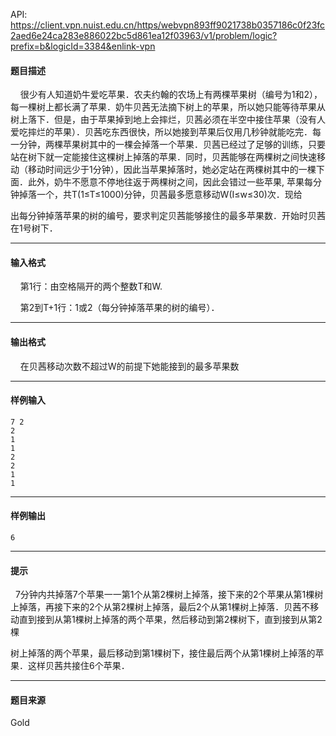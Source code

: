 API: https://client.vpn.nuist.edu.cn/https/webvpn893ff9021738b0357186c0f23fc2aed6e24ca283e886022bc5d861ea12f03963/v1/problem/logic?prefix=b&logicId=3384&enlink-vpn

#### 题目描述

    很少有人知道奶牛爱吃苹果．农夫约翰的农场上有两棵苹果树（编号为1和2），每一棵树上都长满了苹果．奶牛贝茜无法摘下树上的苹果，所以她只能等待苹果从树上落下．但是，由于苹果掉到地上会摔烂，贝茜必须在半空中接住苹果（没有人爱吃摔烂的苹果）．贝茜吃东西很快，所以她接到苹果后仅用几秒钟就能吃完．每一分钟，两棵苹果树其中的一棵会掉落一个苹果．贝茜已经过了足够的训练，只要站在树下就一定能接住这棵树上掉落的苹果．同时，贝茜能够在两棵树之间快速移动（移动时间远少于1分钟），因此当苹果掉落时，她必定站在两棵树其中的一棵下面．此外，奶牛不愿意不停地往返于两棵树之间，因此会错过一些苹果, 苹果每分钟掉落一个，共T(1≤T≤1000)分钟，贝茜最多愿意移动W(I≤w≤30)次．现给

出每分钟掉落苹果的树的编号，要求判定贝茜能够接住的最多苹果数．开始时贝茜在1号树下．

---

#### 输入格式

    第1行：由空格隔开的两个整数T和W.

    第2到T+1行：1或2（每分钟掉落苹果的树的编号）．

---

#### 输出格式

    在贝茜移动次数不超过W的前提下她能接到的最多苹果数

---

#### 样例输入
```
7 2
2
1
1
2
2
1
1
```

---

#### 样例输出
```
6
```

---

#### 提示

  7分钟内共掉落7个苹果一一第1个从第2棵树上掉落，接下来的2个苹果从第1棵树上掉落，再接下来的2个从第2棵树上掉落，最后2个从第1棵树上掉落．贝茜不移动直到接到从第1棵树上掉落的两个苹果，然后移动到第2棵树下，直到接到从第2棵

树上掉落的两个苹果，最后移动到第1棵树下，接住最后两个从第1棵树上掉落的苹果．这样贝茜共接住6个苹果．

---

#### 题目来源

Gold